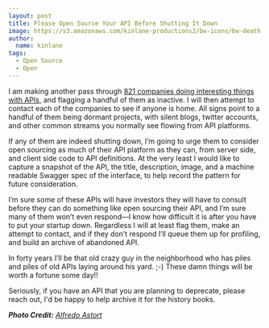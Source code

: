 ```yaml
---
layout: post
title: Please Open Source Your API Before Shutting It Down
image: https://s3.amazonaws.com/kinlane-productions2/bw-icons/bw-death.png
author:
  name: kinlane
tags:
  - Open Source
  - Open
---
```

I am making another pass through [821 companies doing interesting things with APIs](http://theapistack.com/), and flagging a handful of them as inactive. I will then attempt to contact each of the companies to see if anyone is home. All signs point to a handful of them being dormant projects, with silent blogs, twitter accounts, and other common streams you normally see flowing from API platforms.

If any of them are indeed shutting down, I’m going to urge them to consider open sourcing as much of their API platform as they can, from server side, and client side code to API definitions. At the very least I would like to capture a snapshot of the API, the title, description, image, and a machine readable Swagger spec of the interface, to help record the pattern for future consideration.

I’m sure some of these APIs will have investors they will have to consult before they can do something like open sourcing their API, and I’m sure many of them won’t even respond—I know how difficult it is after you have to put your startup down. Regardless I will at least flag them, make an attempt to contact, and if they don’t respond I’ll queue them up for profiling, and build an archive of abandoned API.

In forty years I’ll be that old crazy guy in the neighborhood who has piles and piles of old APIs laying around his yard. ;-) These damn things will be worth a fortune some day!!

Seriously, if you have an API that you are planning to deprecate, please reach out, I'd be happy to help archive it for the history books.

_**Photo Credit:** [Alfredo Astort](http://www.thenounproject.com/alfredo.astort/)_